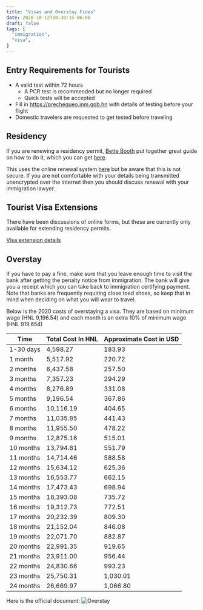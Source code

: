 ```yaml
---
title: "Visas and Overstay Fines"
date: 2020-10-12T10:30:15-06:00
draft: false
tags: [
  "immigration",
  "visa",
]
---
```


Entry Requirements for Tourists
-------------------------------

* A valid test within 72 hours
  * A PCR test is recommended but no longer required
  * Quick tests will be accepted
* Fill in https://prechequeo.inm.gob.hn with details of testing before your
  flight
* Domestic travelers are requested to get tested before traveling

Residency
---------

If you are renewing a residency permit, [Bette
Booth](https://www.facebook.com/bette.booth0) put together great guide on
how to do it, which you can get [here](/visa/residency-renewal.pdf).

This uses the online renewal system
[here](http://atencionenlinea.inm.gob.hn:8443/appALAMcliente) but be aware that
this is not secure. If you are not comfortable with your details being
transmitted unencrypted over the internet then you should discuss renewal with
your immigration lawyer.

Tourist Visa Extensions
-----------------------

There have been discussions of online forms, but these are currently only
available for extending residency permits.

[Visa extension details](http://inm.gob.hn/prorrogas_y_estadias.html)

Overstay
--------

If you have to pay a fine, make sure that you leave enough time to visit the
bank after getting the penalty notice from immigration. The bank will give you
a receipt which you can take back to immigration certifying payment. Note that
banks are frequently requiring close toed shoes, so keep that in mind when
deciding on what you will wear to travel.

Below is the 2020 costs of overstaying a visa. They are based on minimum wage
(HNL 9,196.54) and each month is an extra 10% of minimum wage (HNL 919.654)

| Time      | Total Cost In HNL | Approximate Cost in USD |
| --------- | ----------------- | ----------------------- |
| 1-30 days | 4,598.27          | 183.93                  |
| 1 month   | 5,517.92          | 220.72                  |
| 2 months  | 6,437.58          | 257.50                  |
| 3 months  | 7,357.23          | 294.29                  |
| 4 months  | 8,276.89          | 331.08                  |
| 5 months  | 9,196.54          | 367.86                  |
| 6 months  | 10,116.19         | 404.65                  |
| 7 months  | 11,035.85         | 441.43                  |
| 8 months  | 11,955.50         | 478.22                  |
| 9 months  | 12,875.16         | 515.01                  |
| 10 months | 13,794.81         | 551.79                  |
| 11 months | 14,714.46         | 588.58                  |
| 12 months | 15,634.12         | 625.36                  |
| 13 months | 16,553.77         | 662.15                  |
| 14 months | 17,473.43         | 698.94                  |
| 15 months | 18,393.08         | 735.72                  |
| 16 months | 19,312.73         | 772.51                  |
| 17 months | 20,232.39         | 809.30                  |
| 18 months | 21,152.04         | 846.08                  |
| 19 months | 22,071.70         | 882.87                  |
| 20 months | 22,991.35         | 919.65                  |
| 21 months | 23,911.00         | 956.44                  |
| 22 months | 24,830.66         | 993.23                  |
| 23 months | 25,750.31         | 1,030.01                |
| 24 months | 26,669.97         | 1,066.80                |

Here is the official document:
![Overstay](/visa/overstay.jpeg)
